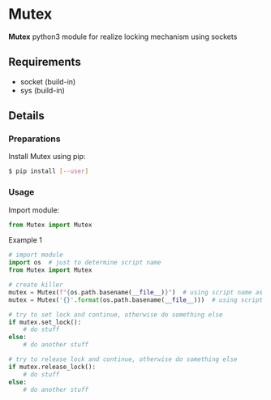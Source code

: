 # Mutex #

**Mutex** python3 module for realize locking mechanism using sockets

## Requirements
* socket (build-in)
* sys (build-in)

## Details ##
### Preparations

Install Mutex using pip:

```bash
$ pip install [--user] 
```

### Usage
Import module:

```python
from Mutex import Mutex
```

Example 1
```python
# import module
import os  # just to determine script name
from Mutex import Mutex

# create killer
mutex = Mutex(f"{os.path.basename(__file__)}")  # using script name as market for mutex for python 3.6 or above
mutex = Mutex('{}'.format(os.path.basename(__file__)))  # using script name as market for mutex for python 3.5 and older

# try to set lock and continue, otherwise do something else
if mutex.set_lock():
    # do stuff
else:
    # do another stuff

# try to release lock and continue, otherwise do something else
if mutex.release_lock():
    # do stuff
else:
    # do another stuff


```